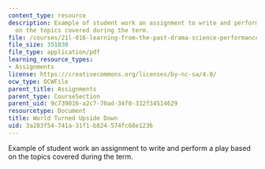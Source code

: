 ```yaml
---
content_type: resource
description: Example of student work an assignment to write and perform a play based
  on the topics covered during the term.
file: /courses/21l-016-learning-from-the-past-drama-science-performance-spring-2009/3a283f54741a31f1b824574fc68e1236_MIT21L_016s09_assn04_2007script.pdf
file_size: 351830
file_type: application/pdf
learning_resource_types:
- Assignments
license: https://creativecommons.org/licenses/by-nc-sa/4.0/
ocw_type: OCWFile
parent_title: Assignments
parent_type: CourseSection
parent_uid: 9c739016-a2c7-70ad-34f0-332f34514629
resourcetype: Document
title: World Turned Upside Down
uid: 3a283f54-741a-31f1-b824-574fc68e1236
---
```

Example of student work an assignment to write and perform a play based on the topics covered during the term.